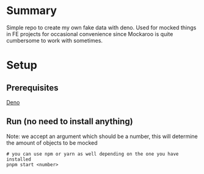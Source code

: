 # Summary

Simple repo to create my own fake data with deno. Used for mocked things in FE projects for occasional convenience since Mockaroo is quite cumbersome to work with sometimes.

# Setup

## Prerequisites

[Deno](https://deno.land)

## Run (no need to install anything)

Note: we accept an argument which should be a number, this will determine the amount of objects to be mocked

```shell
# you can use npm or yarn as well depending on the one you have installed
pnpm start <number>
```
